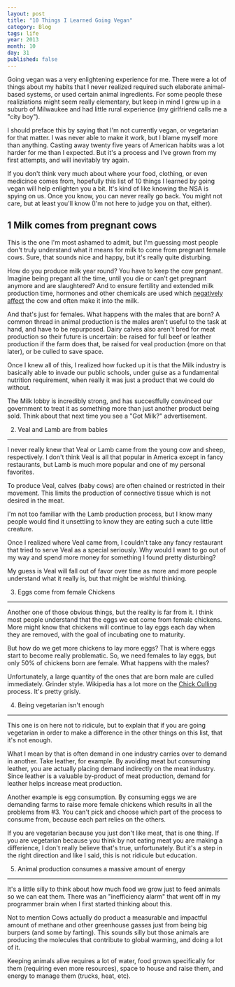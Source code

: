 ```yaml
---
layout: post
title: "10 Things I Learned Going Vegan"
category: Blog
tags: life
year: 2013
month: 10
day: 31
published: false
---
```


Going vegan was a very enlightening experience for me. There were a lot of things about my habits that I never realized required such elaborate animal-based systems, or used certain animal ingredients. For some people these realiziations might seem really elementary, but keep in mind I grew up in a suburb of Milwaukee and had little rural experience (my girlfriend calls me a "city boy").

I should preface this by saying that I'm not currently vegan, or vegetarian for that matter. I was never able to make it work, but I blame myself more than anything. Casting away twenty five years of American habits was a lot harder for me than I expected. But it's a process and I've grown from my first attempts, and will inevitably try again.

If you don't think very much about where your food, clothing, or even medicince comes from, hopefully this list of 10 things I learned by going vegan will help enlighten you a bit. It's kind of like knowing the NSA is spying on us. Once you know, you can never really go back. You might not care, but at least you'll know (I'm not here to judge you on that, either).

1 Milk comes from pregnant cows
-------------------------------

This is the one I'm most ashamed to admit, but I'm guessing most people don't truly understand what it means for milk to come from pregnant female cows. Sure, that sounds nice and happy, but it's really quite disturbing.

How do you produce milk year round? You have to keep the cow pregnant. Imagine being pregant all the time, until you die or can't get pregnant anymore and are slaughtered? And to ensure fertility and extended milk production time, hormones and other chemicals are used which [negatively affect](http://en.wikipedia.org/wiki/Bovine_somatotropin#Controversy) the cow and often make it into the milk.

And that's just for females. What happens with the males that are born? A common thread in animal production is the males aren't useful to the task at hand, and have to be repurposed. Dairy calves also aren't bred for meat production so their future is uncertain: be raised for full beef or leather production if the farm does that, be raised for veal production (more on that later), or be culled to save space.

Once I knew all of this, I realized how fucked up it is that the Milk industry is basically able to invade our public schools, under guise as a fundamental nutrition requirement, when really it was just a product that we could do without.

The Milk lobby is incredibly strong, and has succesffully convinced our government to treat it as something more than just another product being sold. Think about that next time you see a "Got Milk?" advertisement.

2. Veal and Lamb are from babies
--------------------------------

I never really knew that Veal or Lamb came from the young cow and sheep, respectively. I don't think Veal is all that popular in America except in fancy restaurants, but Lamb is much more popular and one of my personal favorites.

To produce Veal, calves (baby cows) are often chained or restricted in their movement. This limits the production of connective tissue which is not desired in the meat.

I'm not too familiar with the Lamb production process, but I know many people would find it unsettling to know they are eating such a cute little creature.

Once I realized where Veal came from, I couldn't take any fancy restaurant that tried to serve Veal as a special seriously. Why would I want to go out of my way and spend more money for something I found pretty disturbing?

My guess is Veal will fall out of favor over time as more and more people understand what it really is, but that might be wishful thinking.

3. Eggs come from female Chickens
---------------------------------

Another one of those obvious things, but the reality is far from it. I think most people understand that the eggs we eat come from female chickens. More might know that chickens will continue to lay eggs each day when they are removed, with the goal of incubating one to maturity.

But how do we get more chickens to lay more eggs? That is where eggs start to become really problematic. So, we need females to lay eggs, but only 50% of chickens born are female. What happens with the males?

Unfortunately, a large quantity of the ones that are born male are culled immediately. Grinder style. Wikipedia has a lot more on the [Chick Culling](http://en.wikipedia.org/wiki/Chick_culling) process. It's pretty grisly.

4. Being vegetarian isn't enough
--------------------------------

This one is on here not to ridicule, but to explain that if you are going vegetarian in order to make a difference in the other things on this list, that it's not enough.

What I mean by that is often demand in one industry carries over to demand in another. Take leather, for example. By avoiding meat but consuming leather, you are actually placing demand indirectly on the meat industry. Since leather is a valuable by-product of meat production, demand for leather helps increase meat production.

Another example is egg consumption. By consuming eggs we are demanding farms to raise more female chickens which results in all the problems from #3. You can't pick and choose which part of the process to consume from, because each part relies on the others.

If you are vegetarian because you just don't like meat, that is one thing. If you are vegetarian because you think by not eating meat you are making a differience, I don't really believe that's true, unfortunately. But it's a step in the right direction and like I said, this is not ridicule but education.

5. Animal production consumes a massive amount of energy
-------

It's a little silly to think about how much food we grow just to feed animals so we can eat them. There was an "inefficiency alarm" that went off in my programmer brain when I first started thinking about this.

Not to mention Cows actually do product a measurable and impactful amount of methane and other greenhouse gasses just from being big burpers (and some by farting). This sounds silly but those animals are producing the molecules that contribute to global warming, and doing a lot of it.

Keeping animals alive requires a lot of water, food grown specifically for them (requiring even more resources), space to house and raise them, and energy to manage them (trucks, heat, etc).


